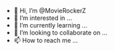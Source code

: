 - 👋 Hi, I’m @MovieRockerZ
- 👀 I’m interested in ...
- 🌱 I’m currently learning ...
- 💞️ I’m looking to collaborate on ...
- 📫 How to reach me ...

<!---
MovieRockerZ/MovieRockerZ is a ✨ special ✨ repository because its `README.md` (this file) appears on your GitHub profile.
You can click the Preview link to take a look at your changes.
--->
